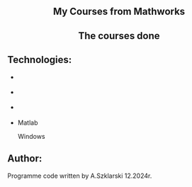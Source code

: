 <h2 align="center"><a name="Up">My Courses from Mathworks</a></h2> 

<h2 align="center">The courses done</h2>


  
## Technologies:
<ul>
<li><p></p>
<li><p></p>
<li><p></p>
<li><p>Matlab</p>
<p>Windows</p>
</ul>

## Author:
Programme code written by A.Szklarski 12.2024r.

